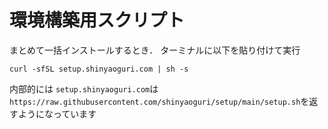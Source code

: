 # 環境構築用スクリプト

まとめて一括インストールするとき．
ターミナルに以下を貼り付けて実行
```
curl -sfSL setup.shinyaoguri.com | sh -s
```

内部的には
`setup.shinyaoguri.com`は`https://raw.githubusercontent.com/shinyaoguri/setup/main/setup.sh`を返すようになっています
